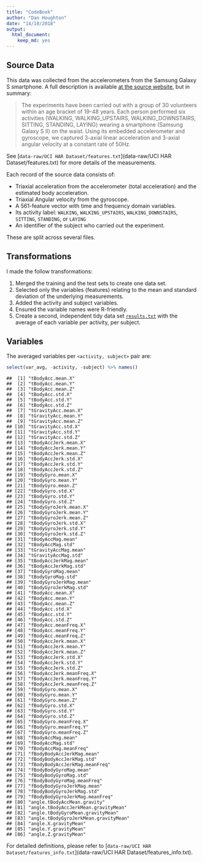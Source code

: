 ```yaml
---
title: "CodeBook"
author: "Dan Houghton"
date: "14/10/2018"
output: 
  html_document: 
    keep_md: yes
---
```




## Source Data

This data was collected from the accelerometers from the Samsung Galaxy S smartphone. A full description is available [at the source website](http://archive.ics.uci.edu/ml/datasets/Human+Activity+Recognition+Using+Smartphones), but in summary:

> The experiments have been carried out with a group of 30 volunteers within an age bracket of 19-48 years. Each person performed six activities (WALKING, WALKING_UPSTAIRS, WALKING_DOWNSTAIRS, SITTING, STANDING, LAYING) wearing a smartphone (Samsung Galaxy S II) on the waist. Using its embedded accelerometer and gyroscope, we captured 3-axial linear acceleration and 3-axial angular velocity at a constant rate of 50Hz. 

See [`data-raw/UCI HAR Dataset/features.txt`](data-raw/UCI HAR Dataset/features.txt) for more details of the measurements.

Each record of the source data consists of:

- Triaxial acceleration from the accelerometer (total acceleration) and the estimated body acceleration.
- Triaxial Angular velocity from the gyroscope. 
- A 561-feature vector with time and frequency domain variables. 
- Its activity label: `WALKING`, `WALKING_UPSTAIRS`, `WALKING_DOWNSTAIRS`, `SITTING`, `STANDING`, or `LAYING`
- An identifier of the subject who carried out the experiment.

These are split across several files.

## Transformations

I made the follow transformations:

1. Merged the training and the test sets to create one data set.
2. Selected only the variables (features) relating to the mean and standard deviation of the underlying measurements.
3. Added the activity and subject variables.
4. Ensured the variable names were R-friendly.
5. Create a second, independent tidy data set [`results.txt`](results.txt) with the average of each variable per activity, per subject.

## Variables

The averaged variables per `<activity, subject>` pair are:


```r
select(var_avg, -activity, -subject) %>% names()
```

```
##  [1] "tBodyAcc.mean.X"                    
##  [2] "tBodyAcc.mean.Y"                    
##  [3] "tBodyAcc.mean.Z"                    
##  [4] "tBodyAcc.std.X"                     
##  [5] "tBodyAcc.std.Y"                     
##  [6] "tBodyAcc.std.Z"                     
##  [7] "tGravityAcc.mean.X"                 
##  [8] "tGravityAcc.mean.Y"                 
##  [9] "tGravityAcc.mean.Z"                 
## [10] "tGravityAcc.std.X"                  
## [11] "tGravityAcc.std.Y"                  
## [12] "tGravityAcc.std.Z"                  
## [13] "tBodyAccJerk.mean.X"                
## [14] "tBodyAccJerk.mean.Y"                
## [15] "tBodyAccJerk.mean.Z"                
## [16] "tBodyAccJerk.std.X"                 
## [17] "tBodyAccJerk.std.Y"                 
## [18] "tBodyAccJerk.std.Z"                 
## [19] "tBodyGyro.mean.X"                   
## [20] "tBodyGyro.mean.Y"                   
## [21] "tBodyGyro.mean.Z"                   
## [22] "tBodyGyro.std.X"                    
## [23] "tBodyGyro.std.Y"                    
## [24] "tBodyGyro.std.Z"                    
## [25] "tBodyGyroJerk.mean.X"               
## [26] "tBodyGyroJerk.mean.Y"               
## [27] "tBodyGyroJerk.mean.Z"               
## [28] "tBodyGyroJerk.std.X"                
## [29] "tBodyGyroJerk.std.Y"                
## [30] "tBodyGyroJerk.std.Z"                
## [31] "tBodyAccMag.mean"                   
## [32] "tBodyAccMag.std"                    
## [33] "tGravityAccMag.mean"                
## [34] "tGravityAccMag.std"                 
## [35] "tBodyAccJerkMag.mean"               
## [36] "tBodyAccJerkMag.std"                
## [37] "tBodyGyroMag.mean"                  
## [38] "tBodyGyroMag.std"                   
## [39] "tBodyGyroJerkMag.mean"              
## [40] "tBodyGyroJerkMag.std"               
## [41] "fBodyAcc.mean.X"                    
## [42] "fBodyAcc.mean.Y"                    
## [43] "fBodyAcc.mean.Z"                    
## [44] "fBodyAcc.std.X"                     
## [45] "fBodyAcc.std.Y"                     
## [46] "fBodyAcc.std.Z"                     
## [47] "fBodyAcc.meanFreq.X"                
## [48] "fBodyAcc.meanFreq.Y"                
## [49] "fBodyAcc.meanFreq.Z"                
## [50] "fBodyAccJerk.mean.X"                
## [51] "fBodyAccJerk.mean.Y"                
## [52] "fBodyAccJerk.mean.Z"                
## [53] "fBodyAccJerk.std.X"                 
## [54] "fBodyAccJerk.std.Y"                 
## [55] "fBodyAccJerk.std.Z"                 
## [56] "fBodyAccJerk.meanFreq.X"            
## [57] "fBodyAccJerk.meanFreq.Y"            
## [58] "fBodyAccJerk.meanFreq.Z"            
## [59] "fBodyGyro.mean.X"                   
## [60] "fBodyGyro.mean.Y"                   
## [61] "fBodyGyro.mean.Z"                   
## [62] "fBodyGyro.std.X"                    
## [63] "fBodyGyro.std.Y"                    
## [64] "fBodyGyro.std.Z"                    
## [65] "fBodyGyro.meanFreq.X"               
## [66] "fBodyGyro.meanFreq.Y"               
## [67] "fBodyGyro.meanFreq.Z"               
## [68] "fBodyAccMag.mean"                   
## [69] "fBodyAccMag.std"                    
## [70] "fBodyAccMag.meanFreq"               
## [71] "fBodyBodyAccJerkMag.mean"           
## [72] "fBodyBodyAccJerkMag.std"            
## [73] "fBodyBodyAccJerkMag.meanFreq"       
## [74] "fBodyBodyGyroMag.mean"              
## [75] "fBodyBodyGyroMag.std"               
## [76] "fBodyBodyGyroMag.meanFreq"          
## [77] "fBodyBodyGyroJerkMag.mean"          
## [78] "fBodyBodyGyroJerkMag.std"           
## [79] "fBodyBodyGyroJerkMag.meanFreq"      
## [80] "angle.tBodyAccMean.gravity"         
## [81] "angle.tBodyAccJerkMean.gravityMean" 
## [82] "angle.tBodyGyroMean.gravityMean"    
## [83] "angle.tBodyGyroJerkMean.gravityMean"
## [84] "angle.X.gravityMean"                
## [85] "angle.Y.gravityMean"                
## [86] "angle.Z.gravityMean"
```

For detailed definitions, please refer to [`data-raw/UCI HAR Dataset/features_info.txt`](data-raw/UCI HAR Dataset/features_info.txt).
